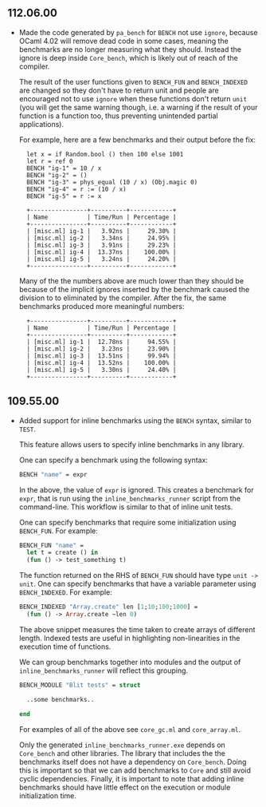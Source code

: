 ## 112.06.00

- Made the code generated by `pa_bench` for `BENCH` not use `ignore`,
  because OCaml 4.02 will remove dead code in some cases, meaning the
  benchmarks are no longer measuring what they should.  Instead the ignore
  is deep inside `Core_bench`, which is likely out of reach of the
  compiler.

    The result of the user functions given to `BENCH_FUN` and
    `BENCH_INDEXED` are changed so they don't have to return unit and
    people are encouraged not to use `ignore` when these functions don't
    return `unit` (you will get the same warning though, i.e. a warning
    if the result of your function is a function too, thus preventing
    unintended partial applications).

    For example, here are a few benchmarks and their output before the
    fix:

        let x = if Random.bool () then 100 else 1001
        let r = ref 0
        BENCH "ig-1" = 10 / x
        BENCH "ig-2" = ()
        BENCH "ig-3" = phys_equal (10 / x) (Obj.magic 0)
        BENCH "ig-4" = r := (10 / x)
        BENCH "ig-5" = r := x

        +----------------+----------+------------+
        | Name           | Time/Run | Percentage |
        +----------------+----------+------------+
        | [misc.ml] ig-1 |   3.92ns |     29.30% |
        | [misc.ml] ig-2 |   3.34ns |     24.95% |
        | [misc.ml] ig-3 |   3.91ns |     29.23% |
        | [misc.ml] ig-4 |  13.37ns |    100.00% |
        | [misc.ml] ig-5 |   3.24ns |     24.20% |
        +----------------+----------+------------+

    Many of the the numbers above are much lower than they should be
    because of the implicit ignores inserted by the benchmark caused the
    division to to eliminated by the compiler. After the fix, the same
    benchmarks produced more meaningful numbers:

        +----------------+----------+------------+
        | Name           | Time/Run | Percentage |
        +----------------+----------+------------+
        | [misc.ml] ig-1 |  12.78ns |     94.55% |
        | [misc.ml] ig-2 |   3.23ns |     23.90% |
        | [misc.ml] ig-3 |  13.51ns |     99.94% |
        | [misc.ml] ig-4 |  13.52ns |    100.00% |
        | [misc.ml] ig-5 |   3.30ns |     24.40% |
        +----------------+----------+------------+

## 109.55.00

- Added support for inline benchmarks using the `BENCH` syntax, similar
  to `TEST`.

    This feature allows users to specify inline benchmarks in any library.

    One can specify a benchmark using the following syntax:

    ```ocaml
    BENCH "name" = expr
    ```

    In the above, the value of `expr` is ignored.  This creates
    a benchmark for `expr`, that is run using the
    `inline_benchmarks_runner` script from the command-line.  This
    workflow is similar to that of inline unit tests.

    One can specify benchmarks that require some initialization using
    `BENCH_FUN`. For example:

    ```ocaml
    BENCH_FUN "name" =
      let t = create () in
      (fun () -> test_something t)
    ```

    The function returned on the RHS of `BENCH_FUN` should have type `unit
    -> unit`. One can specify benchmarks that have a variable parameter
    using `BENCH_INDEXED`. For example:

    ```ocaml
    BENCH_INDEXED "Array.create" len [1;10;100;1000] =
      (fun () -> Array.create ~len 0)
    ```

    The above snippet measures the time taken to create arrays of
    different length.  Indexed tests are useful in highlighting
    non-linearities in the execution time of functions.

    We can group benchmarks together into modules and the output of
    `inline_benchmarks_runner` will reflect this grouping.

    ```ocaml
    BENCH_MODULE "Blit tests" = struct

      ..some benchmarks..

    end
    ```

    For examples of all of the above see `core_gc.ml` and `core_array.ml`.

    Only the generated `inline_benchmarks_runner.exe` depends on
    `Core_bench` and other libraries.  The library that includes the the
    benchmarks itself does not have a dependency on `Core_bench`.  Doing
    this is important so that we can add benchmarks to `Core` and still
    avoid cyclic dependencies.  Finally, it is important to note that
    adding inline benchmarks should have little effect on the execution or
    module initialization time.

